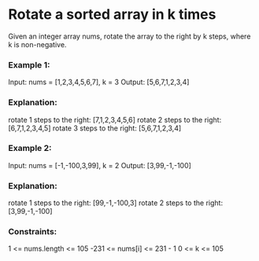 # Rotate a sorted array in k times


Given an integer array nums, rotate the array to the right by k steps, where k is non-negative.

 

### Example 1:

Input: nums = [1,2,3,4,5,6,7], k = 3
Output: [5,6,7,1,2,3,4]

### Explanation:
rotate 1 steps to the right: [7,1,2,3,4,5,6]
rotate 2 steps to the right: [6,7,1,2,3,4,5]
rotate 3 steps to the right: [5,6,7,1,2,3,4]

### Example 2:

Input: nums = [-1,-100,3,99], k = 2
Output: [3,99,-1,-100]

### Explanation: 
rotate 1 steps to the right: [99,-1,-100,3]
rotate 2 steps to the right: [3,99,-1,-100]
 

### Constraints:

1 <= nums.length <= 105
-231 <= nums[i] <= 231 - 1
0 <= k <= 105

